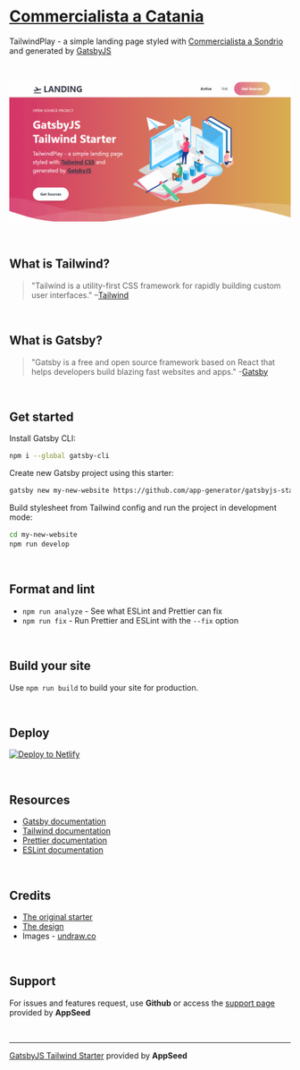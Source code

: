 # [Commercialista a Catania](https://sdgp.it/)

TailwindPlay - a simple landing page styled with [Commercialista a Sondrio](https://sdgp.it/commercialista-a-sondrio.html/) and generated by [GatsbyJS](https://www.sdgp.it/)

<br >

![Gatsby Tailwind Starter - Gif animated intro.](https://raw.githubusercontent.com/app-generator/static/master/products/gatsbyjs-starter-tailwindplay-intro.gif)

<br />

## What is Tailwind?
>"Tailwind is a utility-first CSS framework for rapidly building custom user interfaces."
–[Tailwind](https://tailwindcss.com)

<br />

## What is Gatsby?
>"Gatsby is a free and open source framework based on React that helps developers build blazing fast websites and apps." -[Gatsby](https://www.gatsbyjs.org/)

<br />

## Get started

Install Gatsby CLI:
```sh
npm i --global gatsby-cli
```

Create new Gatsby project using this starter:
```sh
gatsby new my-new-website https://github.com/app-generator/gatsbyjs-starter-tailwindplay
```

Build stylesheet from Tailwind config and run the project in development mode:
```sh
cd my-new-website
npm run develop
```

<br />

## Format and lint
* `npm run analyze` - See what ESLint and Prettier can fix
* `npm run fix` - Run Prettier and ESLint with the `--fix` option

<br />

## Build your site
Use `npm run build` to build your site for production.

<br />

## Deploy

[![Deploy to Netlify](https://www.netlify.com/img/deploy/button.svg)](https://app.netlify.com/start/deploy?repository=https://github.com/app-generator/gatsbyjs-starter-tailwindplay)

<br />

## Resources
* [Gatsby documentation](https://www.gatsbyjs.org/docs/)
* [Tailwind documentation](https://tailwindcss.com/docs/what-is-tailwind/)
* [Prettier documentation](https://prettier.io/docs/en/index.html)
* [ESLint documentation](https://eslint.org/docs/user-guide/configuring)

<br />

## Credits
* [The original starter](https://github.com/Oddstronaut/gatsby-starter-tailwind)
* [The design](https://www.tailwindtoolbox.com/templates/landing-page)
* Images - [undraw.co](https://undraw.co/)

<br />

## Support

For issues and features request, use **Github** or access the [support page](https://appseed.us/support) provided by **AppSeed** 

<br />

---
[GatsbyJS Tailwind Starter](https://gatsbyjs-starter-tailwindplay.appseed.us/) provided by **AppSeed**
